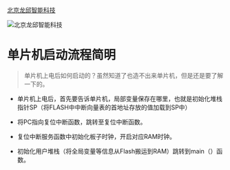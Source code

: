 [北京龙邱智能科技](http://shop36265907.taobao.com)

![北京龙邱智能科技](https://note.youdao.com/yws/api/personal/file/WEB8a51a3385904ba8d4505271e9e9be364?method=download&shareKey=c0de97cb64246fe4120904147dbaf057 "北京龙邱智能科技")

# 单片机启动流程简明
>单片机上电后如何启动的？虽然知道了也造不出来单片机，但是还是要了解一下的。

* 单片机上电后，首先要告诉单片机，局部变量保存在哪里，也就是初始化堆栈指针SP（将FLASH中中断向量表的首地址存放的值加载到SP中）

* 将PC指向复位中断函数，跳转至复位中断函数。

* 复位中断服务函数中初始化板子时钟，开启对应RAM时钟。

* 初始化用户堆栈（将全局变量等信息从Flash搬运到RAM）跳转到main（）函数。
